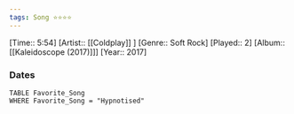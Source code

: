 ```yaml
---
tags: Song ⭐⭐⭐⭐ 
---
```

[Time:: 5:54]
[Artist:: [[Coldplay]] ]
[Genre:: Soft Rock]
[Played:: 2]
[Album:: [[Kaleidoscope (2017)]]]
[Year:: 2017]
### Dates
````dataview
TABLE Favorite_Song
WHERE Favorite_Song = "Hypnotised"
````